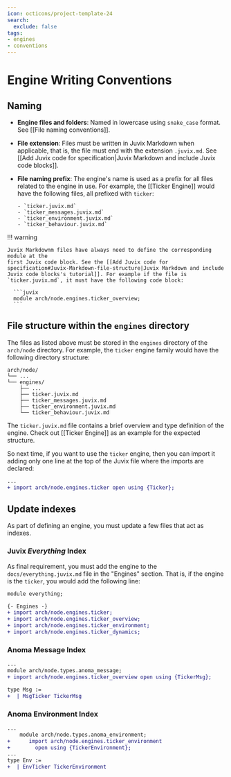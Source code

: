 ```yaml
---
icon: octicons/project-template-24
search:
  exclude: false
tags:
- engines
- conventions
---
```


# Engine Writing Conventions

## Naming

<div class="annotate" markdown>

- **Engine files and folders**: Named in lowercase using `snake_case` format. See [[File naming conventions]].

- **File extension**: Files must be written in Juvix Markdown when applicable, that is, the file
  must end with the extension `.juvix.md`. See [[Add Juvix code for specification|Juvix Markdown and include Juvix code blocks]].

- **File naming prefix**: The engine's name is used as a prefix for all
  files related to the engine in use. For example, the [[Ticker Engine]]
  would have the following files, all prefixed with `ticker`:

      - `ticker.juvix.md`
      - `ticker_messages.juvix.md`
      - `ticker_environment.juvix.md`
      - `ticker_behaviour.juvix.md`

</div>

!!! warning

    Juvix Markdownm files have always need to define the corresponding module at the
    first Juvix code block. See the [[Add Juvix code for specification#Juvix-Markdown-file-structure|Juvix Markdown and include Juvix code blocks's tutorial]]. For example if the file is
    `ticker.juvix.md`, it must have the following code block:

      ```juvix
      module arch/node.engines.ticker_overview;
      ```

## File structure within the `engines` directory

The files as listed above must be stored in the `engines` directory of the
`arch/node` directory. For example, the `ticker` engine family would
have the following directory structure:

```plaintext
arch/node/
└── ...
└── engines/
    ├── ...
    ├── ticker.juvix.md
    ├── ticker_messages.juvix.md
    ├── ticker_environment.juvix.md
    └── ticker_behaviour.juvix.md
```

The `ticker.juvix.md` file contains a brief overview and type definition of the engine.
Check out [[Ticker Engine]] as an example for the expected structure.

So next time, if you want to use the `ticker` engine, then you can import it
adding only one line at the top of the Juvix file where the imports are declared:

```diff
...
+ import arch/node.engines.ticker open using {Ticker};
```

## Update indexes

As part of defining an engine, you must update a few files that act as indexes.

### Juvix *Everything* Index

As final requirement, you must add the engine to the
`docs/everything.juvix.md` file in the "Engines" section. That is,
if the engine is the `ticker`, you would add the following line:

```diff title="docs/everything.juvix.md"
module everything;

{- Engines -}
+ import arch/node.engines.ticker;
+ import arch/node.engines.ticker_overview;
+ import arch/node.engines.ticker_environment;
+ import arch/node.engines.ticker_dynamics;
```


### Anoma Message Index

```diff title="arch/node/types/anoma_message.juvix.md"
...
module arch/node.types.anoma_message;
+ import arch/node.engines.ticker_overview open using {TickerMsg};

type Msg :=
+  | MsgTicker TickerMsg
```

### Anoma Environment Index

```diff title="arch/node/types/anoma_environment.juvix.md"
...
    module arch/node.types.anoma_environment;
+      import arch/node.engines.ticker_environment
+        open using {TickerEnvironment};
...
type Env :=
+  | EnvTicker TickerEnvironment
```
